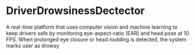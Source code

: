 # DriverDrowsinessDectector
A real-time platform that uses computer vision and machine learning to keep drivers safe by monitoring eye-aspect-ratio (EAR) and head pose at 10 FPS. When prolonged eye closure or head nodding is detected, the system marks user as drowsy
